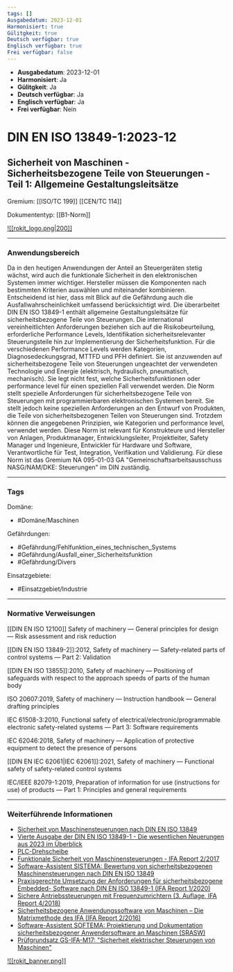 ```yaml
---
tags: []
Ausgabedatum: 2023-12-01
Harmonisiert: true
Gülitgkeit: true
Deutsch verfügbar: true
Englisch verfügbar: true
Frei verfügbar: false
---
```


- **Ausgabedatum**: 2023-12-01
- **Harmonisiert**: Ja
- **Gülitgkeit**: Ja
- **Deutsch verfügbar**: Ja
- **Englisch verfügbar**: Ja
- **Frei verfügbar**: Nein

# DIN EN ISO 13849-1:2023-12
## Sicherheit von Maschinen - Sicherheitsbezogene Teile von Steuerungen - Teil 1: Allgemeine Gestaltungsleitsätze

Gremium: [[ISO/TC 199]] [[CEN/TC 114]]

Dokumententyp: [[B1-Norm]]

[![[rokit_logo.png|200]]](https://public-robots.de/)

***
### Anwendungsbereich

Da in den heutigen Anwendungen der Anteil an Steuergeräten stetig wächst, wird auch die funktionale Sicherheit in den elektronischen Systemen immer wichtiger. Hersteller müssen die Komponenten nach bestimmten Kriterien auswählen und miteinander kombinieren. Entscheidend ist hier, dass mit Blick auf die Gefährdung auch die Ausfallwahrscheinlichkeit umfassend berücksichtigt wird. 
Die überarbeitet DIN EN ISO 13849-1 enthält allgemeine Gestaltungsleitsätze für sicherheitsbezogene Teile von Steuerungen. Die international vereinheitlichten Anforderungen beziehen sich auf die Risikobeurteilung, erforderliche Performance Levels, Identifikation sicherheitsrelevanter Steuerungsteile hin zur Implementierung der Sicherheitsfunktion. Für die verschiedenen Performance Levels werden Kategorien, Diagnosedeckungsgrad, MTTFD und PFH definiert. Sie ist anzuwenden auf sicherheitsbezogene Teile von Steuerungen ungeachtet der verwendeten Technologie und Energie (elektrisch, hydraulisch, pneumatisch, mechanisch). 
Sie legt nicht fest, welche Sicherheitsfunktionen oder performance level für einen speziellen Fall verwendet werden. Die Norm stellt spezielle Anforderungen für sicherheitsbezogene Teile von Steuerungen mit programmierbaren elektronischen Systemen bereit. Sie stellt jedoch keine speziellen Anforderungen an den Entwurf von Produkten, die Teile von sicherheitsbezogenen Teilen von Steuerungen sind. Trotzdem können die angegebenen Prinzipien, wie Kategorien und performance level, verwendet werden. 
Diese Norm ist relevant für Konstrukteure und Hersteller von Anlagen, Produktmanager, Entwicklungsleiter, Projektleiter, Safety Manager und Ingenieure, Entwickler für Hardware und Software, Verantwortliche für Test, Integration, Verifikation und Validierung. Für diese Norm ist das Gremium NA 095-01-03 GA "Gemeinschaftsarbeitsausschuss NASG/NAM/DKE: Steuerungen" im DIN zuständig.
***
### Tags

Domäne:
- #Domäne/Maschinen 

Gefährdungen:
- #Gefährdung/Fehlfunktion_eines_technischen_Systems
- #Gefährdung/Ausfall_einer_Sicherheitsfunktion
- #Gefährdung/Divers 

Einsatzgebiete:
- #Einsatzgebiet/Industrie 

***
### Normative Verweisungen

 [[DIN EN ISO 12100]] Safety of machinery — General principles for design — Risk assessment and risk reduction

 [[DIN EN ISO 13849-2]]:2012, Safety of machinery — Safety-related parts of control systems — Part 2: Validation

 [[DIN EN ISO 13855]]:2010, Safety of machinery — Positioning of safeguards with respect to the approach speeds of parts of the human body

 ISO 20607:2019, Safety of machinery — Instruction handbook — General drafting principles

 IEC 61508-3:2010, Functional safety of electrical/electronic/programmable electronic safety-related systems — Part 3: Software requirements

 IEC 62046:2018, Safety of machinery — Application of protective equipment to detect the presence of persons

 [[DIN EN IEC 62061|IEC 62061]]:2021, Safety of machinery — Functional safety of safety-related control systems

 IEC/IEEE 82079-1:2019, Preparation of information for use (instructions for use) of products — Part 1: Principles and general requirements
***
### Weiterführende Informationen

- [Sicherheit von Maschinensteuerungen nach DIN EN ISO 13849](https://www.dguv.de/ifa/praxishilfen/praxishilfen-maschinenschutz/sicherheit-von-maschinensteuerungen/index.jsp)
- [Vierte Ausgabe der DIN EN ISO 13849-1 - Die wesentlichen Neuerungen aus 2023 im Überblick](https://publikationen.dguv.de/forschung/ifa/allgemeine-informationen/4755/vierte-ausgabe-der-din-en-iso-13849-1-die-wesentlichen-neuerungen-aus-2023-im-ueberblick)
- [PLC-Drehscheibe](https://www.dguv.de/ifa/praxishilfen/praxishilfen-maschinenschutz/performance-level-calculator/index.jsp)
- [Funktionale Sicherheit von Maschinensteuerungen - IFA Report 2/2017](https://www.dguv.de/ifa/publikationen/reports-download/reports-2017/ifa-report-2-2017/index.jsp)
- [Software-Assistent SISTEMA: Bewertung von sicherheitsbezogenen Maschinensteuerungen nach DIN EN ISO 13849](https://www.dguv.de/ifa/praxishilfen/praxishilfen-maschinenschutz/software-sistema/index.jsp)
- [Praxisgerechte Umsetzung der Anforderungen für sicherheitsbezogene Embedded- Software nach DIN EN ISO 13849-1 (IFA Report 1/2020)](https://www.dguv.de/ifa/publikationen/reports-download/reports-2020/ifa-report-1-2020/index.jsp)
- [Sichere Antriebssteuerungen mit Frequenzumrichtern (3. Auflage, IFA Report 4/2018)](https://www.dguv.de/ifa/publikationen/reports-download/reports-2018/ifa-report-4-2018/index.jsp)
- [Sicherheitsbezogene Anwendungssoftware von Maschinen – Die Matrixmethode des IFA (IFA Report 2/2016)](https://www.dguv.de/ifa/publikationen/reports-download/reports-2016/ifa-report-2-2016/index.jsp)
- [Software-Assistent SOFTEMA: Projektierung und Dokumentation sicherheitsbezogener Anwendersoftware an Maschinen (SRASW)](https://www.dguv.de/ifa/praxishilfen/praxishilfen-maschinenschutz/software-softema/index.jsp)
- [Prüfgrundsatz GS-IFA-M17: "Sicherheit elektrischer Steuerungen von Maschinen"](https://www.dguv.de/dguv-test/prod-pruef-zert/pruefgrundsaetze-erfahrung/pruefgrundsaetze/ifa/index.jsp)

[![[rokit_banner.png]]](https://public-robots.de/)
